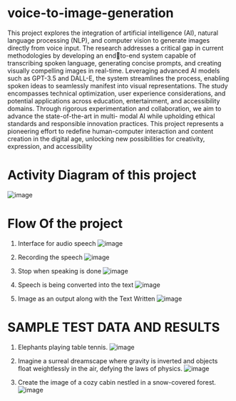 # voice-to-image-generation

This project explores the integration of artificial intelligence (AI), natural language
processing (NLP), and computer vision to generate images directly from voice input. The research addresses a critical gap in current methodologies by developing an endto-end system capable of transcribing spoken language, generating concise prompts, and creating visually compelling images in real-time. Leveraging advanced AI models
such as GPT-3.5 and DALL-E, the system streamlines the process, enabling spoken
ideas to seamlessly manifest into visual representations. The study encompasses
technical optimization, user experience considerations, and potential applications
across education, entertainment, and accessibility domains. Through rigorous
experimentation and collaboration, we aim to advance the state-of-the-art in multi- modal AI while upholding ethical standards and responsible innovation practices. This
project represents a pioneering effort to redefine human-computer interaction and
content creation in the digital age, unlocking new possibilities for creativity, expression, and accessibility

# Activity Diagram of this project

![image](https://github.com/29Shivani/Converter---From-Voice-To-Image/assets/74962213/ac9cd9f9-9183-427d-8268-0b3acfb3a952)

# Flow Of the project

1. Interface for audio speech
![image](https://github.com/29Shivani/Converter---From-Voice-To-Image/assets/74962213/20ffb839-1766-4a7a-b23b-3bbf6ed7f421)

2. Recording the speech
![image](https://github.com/29Shivani/Converter---From-Voice-To-Image/assets/74962213/f28c932e-c3c1-47e3-bfc0-df0cc66c3e28)

3. Stop when speaking is done
![image](https://github.com/29Shivani/Converter---From-Voice-To-Image/assets/74962213/3d5a757e-e220-4e4c-bb84-41d9419d48e8)

4. Speech is being converted into the text
![image](https://github.com/29Shivani/Converter---From-Voice-To-Image/assets/74962213/fcd74c27-5b50-416d-af79-05e4cc7c4759)

5. Image as an output along with the Text Written
![image](https://github.com/29Shivani/Converter---From-Voice-To-Image/assets/74962213/c2ed5ead-f0d0-4bf9-b50f-f9083d845cdc)

# SAMPLE TEST DATA AND RESULTS

1. Elephants playing table tennis.
![image](https://github.com/29Shivani/Converter---From-Voice-To-Image/assets/74962213/4ccb8427-5fe6-46bf-90d1-d85616eaf540)

2. Imagine a surreal dreamscape where gravity is inverted and objects float
weightlessly in the air, defying the laws of physics.
![image](https://github.com/29Shivani/Converter---From-Voice-To-Image/assets/74962213/d2e50384-b78e-45e9-a85d-0a56a8b4b71e)

3. Create the image of a cozy cabin nestled in a snow-covered forest.
![image](https://github.com/29Shivani/Converter---From-Voice-To-Image/assets/74962213/8a827cff-7649-4d62-a790-053694776a95)




